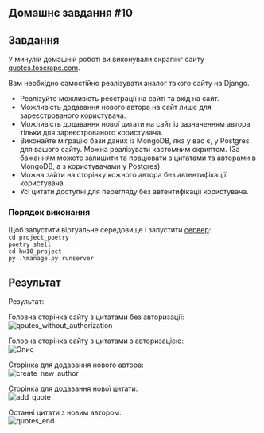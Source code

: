 ## Домашнє завдання #10
   
   
## Завдання 

У минулій домашній роботі ви виконували скрапінг сайту [quotes.toscrape.com](http://quotes.toscrape.com).

Вам необхідно самостійно реалізувати аналог такого сайту на Django.

* Реалізуйте можливість реєстрації на сайті та вхід на сайт.
* Можливість додавання нового автора на сайт лише для зареєстрованого користувача.
* Можливість додавання нової цитати на сайт із зазначенням автора тільки для зареєстрованого користувача.
* Виконайте міграцію бази даних із MongoDB, яка у вас є, у Postgres для вашого сайту. Можна реалізувати кастомним скриптом. 
(За бажанням можете залишити та працювати з цитатами та авторами в MongoDB, а з користувачами у Postgres)
* Можна зайти на сторінку кожного автора без автентифікації користувача
* Усі цитати доступні для перегляду без автентифікації користувача.

### Порядок виконання

Щоб запустити віртуальне середовище і запустити [сервер](http://127.0.0.1:8000/):    
```cd project_poetry```  
```poetry shell```  
```cd hw10_project```  
```py .\manage.py runserver```  

## Результат 

Результат:    
  
Головна сторінка сайту з цитатами без авторизації:  
![qoutes_without_authorization](project_poetry/hw10_project/result/qoutes_without_authorization.jpg)  

Головна сторінка сайту з цитатами з авторизацією:  
![Опис](HW_10/project_poetry/hw10_project/result/quotes_with_authorization.jpg)  

Сторінка для додавання нового автора:   
![create_new_author](HW_10/project_poetry/hw10_project/result/create_new_author.jpg)  

Сторінка для додавання нової цитати:  
![add_quote](HW_10/project_poetry/hw10_project/result/add_quote.jpg)  

Останні цитати з новим автором:  
![quotes_end](HW_10/project_poetry/hw10_project/result/quotes_end.jpg)  





